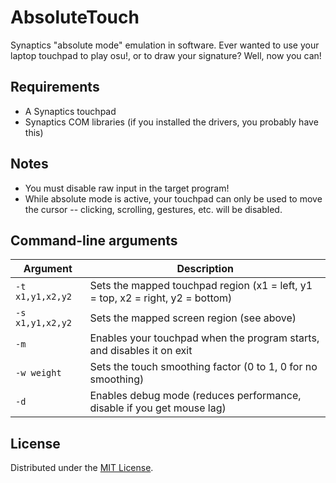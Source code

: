# AbsoluteTouch

Synaptics "absolute mode" emulation in software. Ever wanted to use
your laptop touchpad to play osu!, or to draw your signature? Well,
now you can!

## Requirements

- A Synaptics touchpad
- Synaptics COM libraries (if you installed the drivers, you probably have this)

## Notes

- You must disable raw input in the target program!
- While absolute mode is active, your touchpad can only be used to move the
cursor -- clicking, scrolling, gestures, etc. will be disabled.

## Command-line arguments

| Argument         | Description                                                                    |
|------------------|--------------------------------------------------------------------------------|
| `-t x1,y1,x2,y2` | Sets the mapped touchpad region (x1 = left, y1 = top, x2 = right, y2 = bottom) |
| `-s x1,y1,x2,y2` | Sets the mapped screen region (see above)                                      |
| `-m`             | Enables your touchpad when the program starts, and disables it on exit         |
| `-w weight`      | Sets the touch smoothing factor (0 to 1, 0 for no smoothing)                   |
| `-d`             | Enables debug mode (reduces performance, disable if you get mouse lag)         |

## License

Distributed under the [MIT License](http://opensource.org/licenses/MIT).
